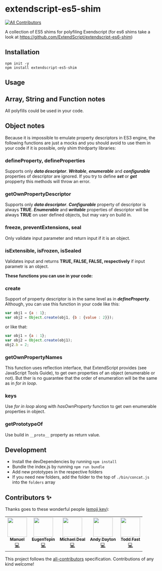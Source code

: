 # extendscript-es5-shim
<!-- ALL-CONTRIBUTORS-BADGE:START - Do not remove or modify this section -->
[![All Contributors](https://img.shields.io/badge/all_contributors-5-orange.svg?style=flat-square)](#contributors-)
<!-- ALL-CONTRIBUTORS-BADGE:END -->
A collection of ES5 shims for polyfiling Exendscript (for es6 shims take a look at https://github.com/ExtendScript/extendscript-es6-shim)


## Installation  

    npm init -y
    npm install extendscript-es5-shim

## Usage

## Array, String and Function notes
All polyfills could be used in your code.

## Object notes
Because it is impossible to emulate property descriptors in ES3 engine, the following functions are just a mocks and you should avoid to use them in your code if it is possible, only shim thirdparty libraries:
	
### defineProperty, defineProperties
Supports only **_data descriptor_**. **_Writable_**, **_enumerable_** and **_configurable_** properties of descriptor are ignored. If you try to define **_set_** or **_get_** propperty this methods will throw an error. 

### getOwnPropertyDescriptor
Supports only **_data descriptor_**. **_Configurable_** property of descriptor is always **TRUE**. **_Enumerable_** and  **_writable_** properties of descriptor will be always **TRUE** on user defined objects, but may vary on build in. 

### freeze, preventExtensions, seal
Only validate input parameter and return input if it is an object.

### isExtensible, isFrozen, isSealed
Validates input and returns **TRUE, FALSE, FALSE, respectively** if input parametr is an object.


**These functions you can use in your code:**

### create
Support of property descriptor is in the same level as in _**defineProperty**_. Although, you can use this function in your code like this:

```js
var obj1 = {a : 1};
var obj2 = Object.create(obj1, {b : {value : 2}});
```

or like that:

```js
var obj1 = {a : 1};
var obj2 = Object.create(obj1);
obj2.b = 2;
```


### getOwnPropertyNames
This function uses reflection interface, that ExtendScript provides (see JavaScript Tools Guide), to get own properties of an object (enumerable or not). But ther is no guarantee that the order of enumeration will be the same as in _for in loop_.
	
### keys
Use _for in loop_ along with _hasOwnProperty_ function to get own enumerable properties in object.

### getPrototypeOf
Use build in `__proto__` property as return value.  

## Development  

- Install the devDependencies by running `npm install`
- Bundle the index.js by running `npm run bundle`
- Add new prototypes in the respective folders
- If you need new folders, add the folder to the top of `./bin/concat.js` into the `folders` array




## Contributors ✨

Thanks goes to these wonderful people ([emoji key](https://allcontributors.org/docs/en/emoji-key)):

<!-- ALL-CONTRIBUTORS-LIST:START - Do not remove or modify this section -->
<!-- prettier-ignore-start -->
<!-- markdownlint-disable -->
<table>
  <tr>
    <td align="center"><a href="https://www.mrspoocy.com/"><img src="https://avatars1.githubusercontent.com/u/3809439?v=4?s=64" width="64px;" alt=""/><br /><sub><b>Manuel</b></sub></a><br /><a href="https://github.com/ExtendScript/extendscript-es5-shim/commits?author=MrSpoocy" title="Code">💻</a></td>
    <td align="center"><a href="https://github.com/EugenTepin"><img src="https://avatars1.githubusercontent.com/u/3719697?v=4?s=64" width="64px;" alt=""/><br /><sub><b>EugenTepin</b></sub></a><br /><a href="https://github.com/ExtendScript/extendscript-es5-shim/commits?author=EugenTepin" title="Code">💻</a></td>
    <td align="center"><a href="http://galactic.ink/"><img src="https://avatars1.githubusercontent.com/u/101564?v=4?s=64" width="64px;" alt=""/><br /><sub><b>Michael Deal</b></sub></a><br /><a href="https://github.com/ExtendScript/extendscript-es5-shim/commits?author=mudcube" title="Code">💻</a></td>
    <td align="center"><a href="http://andydayton.com/"><img src="https://avatars1.githubusercontent.com/u/151084?v=4?s=64" width="64px;" alt=""/><br /><sub><b>Andy Dayton</b></sub></a><br /><a href="https://github.com/ExtendScript/extendscript-es5-shim/commits?author=andyinabox" title="Code">💻</a></td>
    <td align="center"><a href="https://github.com/toddfast"><img src="https://avatars1.githubusercontent.com/u/1125701?v=4?s=64" width="64px;" alt=""/><br /><sub><b>Todd Fast</b></sub></a><br /><a href="https://github.com/ExtendScript/extendscript-es5-shim/commits?author=toddfast" title="Code">💻</a></td>
  </tr>
</table>

<!-- markdownlint-restore -->
<!-- prettier-ignore-end -->

<!-- ALL-CONTRIBUTORS-LIST:END -->

This project follows the [all-contributors](https://github.com/all-contributors/all-contributors) specification. Contributions of any kind welcome!